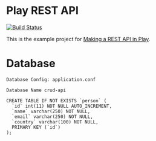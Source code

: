 # Play REST API

[![Build Status](https://travis-ci.org/playframework/play-scala-rest-api-example.svg?branch=2.6.x)](https://travis-ci.org/playframework/play-scala-rest-api-example)

This is the example project for [Making a REST API in Play](http://developer.lightbend.com/guides/play-rest-api/index.html).


# Database

    Database Config: application.conf

    Database Name crud-api
    
    CREATE TABLE IF NOT EXISTS `person` (
      `id` int(11) NOT NULL AUTO_INCREMENT,
      `name` varchar(250) NOT NULL,
      `email` varchar(250) NOT NULL,
      `country` varchar(100) NOT NULL,
      PRIMARY KEY (`id`)
    );
